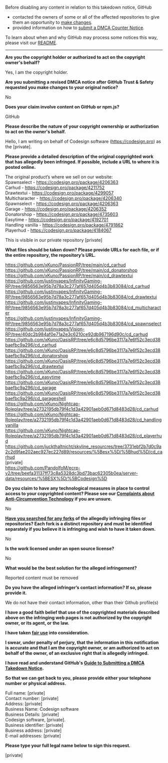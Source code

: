 Before disabling any content in relation to this takedown notice, GitHub
- contacted the owners of some or all of the affected repositories to give them an opportunity to [make changes](https://docs.github.com/en/github/site-policy/dmca-takedown-policy#a-how-does-this-actually-work).
- provided information on how to [submit a DMCA Counter Notice](https://docs.github.com/en/articles/guide-to-submitting-a-dmca-counter-notice).

To learn about when and why GitHub may process some notices this way, please visit our [README](https://github.com/github/dmca/blob/master/README.md#anatomy-of-a-takedown-notice).

---

**Are you the copyright holder or authorized to act on the copyright owner's behalf?**

Yes, I am the copyright holder.

**Are you submitting a revised DMCA notice after GitHub Trust & Safety requested you make changes to your original notice?**

No

**Does your claim involve content on GitHub or npm.js?**

GitHub

**Please describe the nature of your copyright ownership or authorization to act on the owner's behalf.**

Hello, I am writing on behalf of Codesign software (https://codesign.pro) as the [private].

**Please provide a detailed description of the original copyrighted work that has allegedly been infringed. If possible, include a URL to where it is posted online.**

The original product’s where we sell on our website:  
Spawnselect - https://codesign.pro/package/4206363  
Carhud - https://codesign.pro/package/4211752  
Drawtextui - https://codesign.pro/package/4299057  
Multicharacter - https://codesign.pro/package/4206340  
Spawnselect - https://codesign.pro/package/4206363  
Garage - https://codesign.pro/package/4206352  
Donatorshop - https://codesign.pro/package/4735603  
Easytime - https://codesign.pro/package/4192701  
Handling vanilla - https://codesign.pro/package/4791862  
Playerhud - https://codesign.pro/package/4184067  

This is visible in our private repository [private]

**What files should be taken down? Please provide URLs for each file, or if the entire repository, the repository’s URL.**

https://github.com/xKuno/PassionRP/tree/main/cd_carhud  
https://github.com/xKuno/PassionRP/tree/main/cd_donatorshop  
https://github.com/xKuno/PassionRP/tree/main/cd_drawtextui  
https://github.com/justinvapes/InfinityGaming-RP/tree/9856563e95b7d78a3c277af657d405d4b3b83084/cd_carhud  
https://github.com/justinvapes/InfinityGaming-RP/tree/9856563e95b7d78a3c277af657d405d4b3b83084/cd_drawtextui  
https://github.com/justinvapes/InfinityGaming-RP/tree/9856563e95b7d78a3c277af657d405d4b3b83084/cd_multicharacter  
https://github.com/justinvapes/InfinityGaming-RP/tree/9856563e95b7d78a3c277af657d405d4b3b83084/cd_spawnselect  
https://github.com/justinvapes/Vision-RP/tree/40dc2b984af0e71a2e3c6210ce92db967196d90c/cd_carhud  
https://github.com/xKuno/OasisRP/tree/e6c8d5796be3117a7e6f52c3ecd38baefbc9a296/cd_carhud  
https://github.com/xKuno/OasisRP/tree/e6c8d5796be3117a7e6f52c3ecd38baefbc9a296/cd_donatorshop  
https://github.com/xKuno/OasisRP/tree/e6c8d5796be3117a7e6f52c3ecd38baefbc9a296/cd_drawtextui  
https://github.com/xKuno/OasisRP/tree/e6c8d5796be3117a7e6f52c3ecd38baefbc9a296/cd_easytime  
https://github.com/xKuno/OasisRP/tree/e6c8d5796be3117a7e6f52c3ecd38baefbc9a296/cd_garage  
https://github.com/xKuno/OasisRP/tree/e6c8d5796be3117a7e6f52c3ecd38baefbc9a296/cd_garageshell  
https://github.com/xKuno/Nightcap-Roleplay/tree/a2732195db79f4c1d3a42901aeb0d671d8483d28/cd_carhud  
https://github.com/xKuno/Nightcap-Roleplay/tree/a2732195db79f4c1d3a42901aeb0d671d8483d28/cd_handlingvanilla  
https://github.com/xKuno/Nightcap-Roleplay/tree/a2732195db79f4c1d3a42901aeb0d671d8483d28/cd_playerhud  
https://github.com/juckthaltnicht/skyline_resourcres/tree/3731ebf2b7d0c9a2c2d9fae202aec927ec227d89/resources/%5Besx%5D/%5Bhud%5D/cd_carhud  
[private]  
https://github.com/PandolfoM/ecrp-v2/tree/beefa31137ff73c8a5328dc3bd73bac62305b0ea/server-data/resources/%5BESX%5D/%5BCodesign%5D  

**Do you claim to have any technological measures in place to control access to your copyrighted content? Please see our <a href="https://docs.github.com/articles/guide-to-submitting-a-dmca-takedown-notice#complaints-about-anti-circumvention-technology">Complaints about Anti-Circumvention Technology</a> if you are unsure.**

No

**<a href="https://docs.github.com/articles/dmca-takedown-policy#b-what-about-forks-or-whats-a-fork">Have you searched for any forks</a> of the allegedly infringing files or repositories? Each fork is a distinct repository and must be identified separately if you believe it is infringing and wish to have it taken down.**

No

**Is the work licensed under an open source license?**

No

**What would be the best solution for the alleged infringement?**

Reported content must be removed

**Do you have the alleged infringer’s contact information? If so, please provide it.**

We do not have their contact information, other than their Github profile(s)

**I have a good faith belief that use of the copyrighted materials described above on the infringing web pages is not authorized by the copyright owner, or its agent, or the law.**

**I have taken <a href="https://www.lumendatabase.org/topics/22">fair use</a> into consideration.**

**I swear, under penalty of perjury, that the information in this notification is accurate and that I am the copyright owner, or am authorized to act on behalf of the owner, of an exclusive right that is allegedly infringed.**

**I have read and understand GitHub's <a href="https://docs.github.com/articles/guide-to-submitting-a-dmca-takedown-notice/">Guide to Submitting a DMCA Takedown Notice</a>.**

**So that we can get back to you, please provide either your telephone number or physical address.**

Full name: [private]  
Contact number: [private]  
Address: [private]  
Business Name: Codesign software  
Business Details: [private]  
Codesign software, [private].  
Business identifier: [private]  
Business address: [private]  
E-mail addresses: [private]  

**Please type your full legal name below to sign this request.**

[private]  
